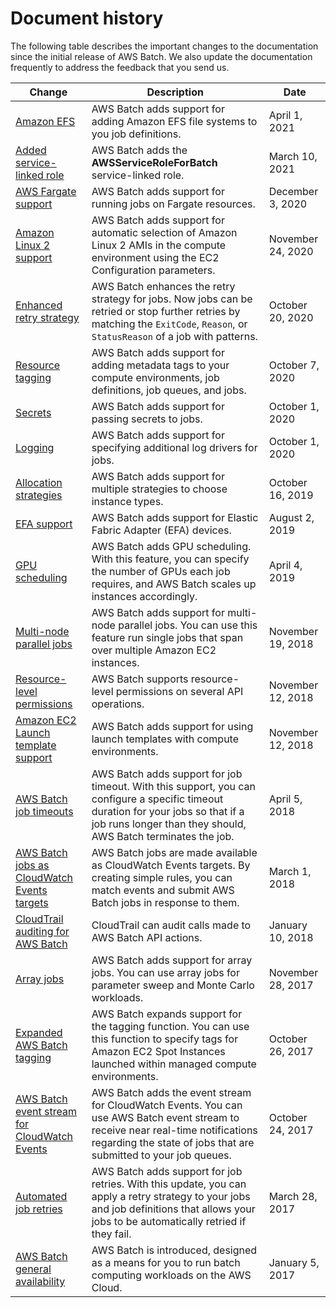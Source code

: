 # Document history<a name="document_history"></a>

The following table describes the important changes to the documentation since the initial release of AWS Batch\. We also update the documentation frequently to address the feedback that you send us\.

| Change | Description | Date | 
| --- |--- |--- |
| [Amazon EFS](https://docs.aws.amazon.com/batch/latest/userguide/efs-volumes.html) | AWS Batch adds support for adding Amazon EFS file systems to you job definitions\. | April 1, 2021 | 
| [Added service\-linked role](https://docs.aws.amazon.com/batch/latest/userguide/using-service-linked-roles.html) | AWS Batch adds the **AWSServiceRoleForBatch** service\-linked role\. | March 10, 2021 | 
| [AWS Fargate support](https://docs.aws.amazon.com/batch/latest/userguide/fargate.html) | AWS Batch adds support for running jobs on Fargate resources\. | December 3, 2020 | 
| [Amazon Linux 2 support](https://docs.aws.amazon.com/batch/latest/userguide/compute_environment_parameters.html#compute_environment_resources_ec2configuration) | AWS Batch adds support for automatic selection of Amazon Linux 2 AMIs in the compute environment using the EC2 Configuration parameters\. | November 24, 2020 | 
| [Enhanced retry strategy](https://docs.aws.amazon.com/batch/latest/userguide/job_definition_parameters.html#retryStrategy) | AWS Batch enhances the retry strategy for jobs\. Now jobs can be retried or stop further retries by matching the `ExitCode`, `Reason`, or `StatusReason` of a job with patterns\. | October 20, 2020 | 
| [Resource tagging](https://docs.aws.amazon.com/batch/latest/userguide/using-tags.html) | AWS Batch adds support for adding metadata tags to your compute environments, job definitions, job queues, and jobs\. | October 7, 2020 | 
| [Secrets](https://docs.aws.amazon.com/batch/latest/userguide/specifying-sensitive-data.html) | AWS Batch adds support for passing secrets to jobs\. | October 1, 2020 | 
| [Logging](https://docs.aws.amazon.com/batch/latest/userguide/using_awslogs.html) | AWS Batch adds support for specifying additional log drivers for jobs\. | October 1, 2020 | 
| [Allocation strategies](https://docs.aws.amazon.com/batch/latest/userguide/allocation-strategies.html) | AWS Batch adds support for multiple strategies to choose instance types\. | October 16, 2019 | 
| [EFA support](https://docs.aws.amazon.com/batch/latest/userguide/efa.html) | AWS Batch adds support for Elastic Fabric Adapter \(EFA\) devices\. | August 2, 2019 | 
| [GPU scheduling](https://docs.aws.amazon.com/batch/latest/userguide/gpu-jobs.html) | AWS Batch adds GPU scheduling\. With this feature, you can specify the number of GPUs each job requires, and AWS Batch scales up instances accordingly\. | April 4, 2019 | 
| [Multi\-node parallel jobs](https://docs.aws.amazon.com/batch/latest/userguide/multi-node-parallel-jobs.html) | AWS Batch adds support for multi\-node parallel jobs\. You can use this feature run single jobs that span over multiple Amazon EC2 instances\. | November 19, 2018 | 
| [Resource\-level permissions](https://docs.aws.amazon.com/batch/latest/userguide/batch-supported-iam-actions-resources.html) | AWS Batch supports resource\-level permissions on several API operations\. | November 12, 2018 | 
| [Amazon EC2 Launch template support](https://docs.aws.amazon.com/batch/latest/userguide/launch-templates.html) | AWS Batch adds support for using launch templates with compute environments\. | November 12, 2018 | 
| [AWS Batch job timeouts](https://docs.aws.amazon.com/batch/latest/userguide/job_timeouts.html) | AWS Batch adds support for job timeout\. With this support, you can configure a specific timeout duration for your jobs so that if a job runs longer than they should, AWS Batch terminates the job\. | April 5, 2018 | 
| [AWS Batch jobs as CloudWatch Events targets](https://docs.aws.amazon.com/batch/latest/userguide/batch-cwe-target.html) | AWS Batch jobs are made available as CloudWatch Events targets\. By creating simple rules, you can match events and submit AWS Batch jobs in response to them\. | March 1, 2018 | 
| [CloudTrail auditing for AWS Batch](https://docs.aws.amazon.com/batch/latest/userguide/logging-using-cloudtrail.html) | CloudTrail can audit calls made to AWS Batch API actions\. | January 10, 2018 | 
| [Array jobs](https://docs.aws.amazon.com/batch/latest/userguide/array_jobs.html) | AWS Batch adds support for array jobs\. You can use array jobs for parameter sweep and Monte Carlo workloads\. | November 28, 2017 | 
| [Expanded AWS Batch tagging](https://docs.aws.amazon.com/batch/latest/userguide/create-compute-environment.html) | AWS Batch expands support for the tagging function\. You can use this function to specify tags for Amazon EC2 Spot Instances launched within managed compute environments\. | October 26, 2017 | 
| [AWS Batch event stream for CloudWatch Events](https://docs.aws.amazon.com/batch/latest/userguide/cloudwatch_event_stream.html) | AWS Batch adds the event stream for CloudWatch Events\. You can use AWS Batch event stream to receive near real\-time notifications regarding the state of jobs that are submitted to your job queues\. | October 24, 2017 | 
| [Automated job retries](https://docs.aws.amazon.com/batch/latest/userguide/job_retries.html) | AWS Batch adds support for job retries\. With this update, you can apply a retry strategy to your jobs and job definitions that allows your jobs to be automatically retried if they fail\. | March 28, 2017 | 
| [AWS Batch general availability](#document_history) | AWS Batch is introduced, designed as a means for you to run batch computing workloads on the AWS Cloud\. | January 5, 2017 | 